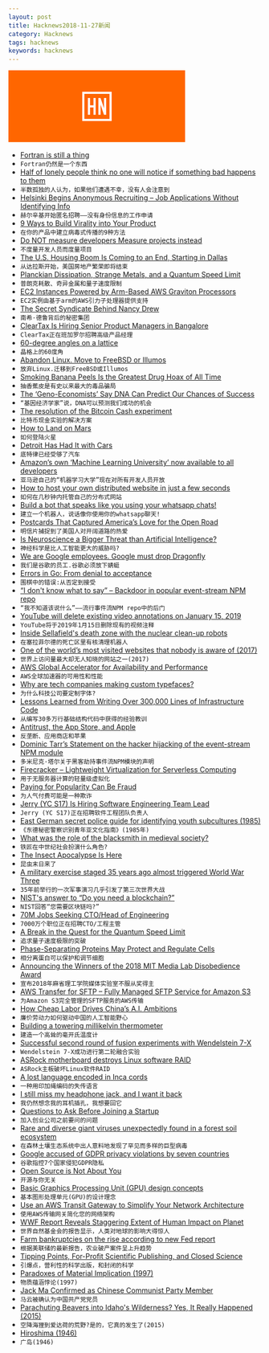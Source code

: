 ```yaml
---
layout: post
title: Hacknews2018-11-27新闻
category: Hacknews
tags: hacknews
keywords: hacknews
---
```


![haccknews-banner](/assets/image/hacknews-banner.jpg)

- [Fortran is still a thing](https://wordsandbuttons.online/fortran_is_still_a_thing.html)
- `Fortran仍然是一个东西`
- [Half of lonely people think no one will notice if something bad happens to them](https://www.thesun.ie/fabulous/3439832/half-of-lonely-people-think-no-one-will-notice-if-something-bad-happens-to-them-experts-say/)
- `半数孤独的人认为，如果他们遭遇不幸，没有人会注意到`
- [Helsinki Begins Anonymous Recruiting – Job Applications Without Identifying Info](https://finlandtoday.fi/helsinki-to-begin-anonymous-recruiting/)
- `赫尔辛基开始匿名招聘——没有身份信息的工作申请`
- [9 Ways to Build Virality into Your Product](https://medium.com/gabor/9-ways-to-build-virality-into-your-product-5975e1fe74e3)
- `在你的产品中建立病毒式传播的9种方法`
- [Do NOT measure developers Measure projects instead](https://anaxi.com/blog/2018/11/25/do-not-measure-developers-measure-projects/)
- `不度量开发人员而度量项目`
- [The U.S. Housing Boom Is Coming to an End, Starting in Dallas](https://www.wsj.com/articles/the-u-s-housing-boom-is-coming-to-an-end-starting-in-dallas-1543248073)
- `从达拉斯开始，美国房地产繁荣即将结束`
- [Planckian Dissipation, Strange Metals, and a Quantum Speed Limit](https://www.theatlantic.com/science/archive/2018/11/planckian-dissipation-strange-metals-superconductors-electron-speed-limit/576484/)
- `普朗克耗散、奇异金属和量子速度限制`
- [EC2 Instances Powered by Arm-Based AWS Graviton Processors](https://aws.amazon.com/blogs/aws/new-ec2-instances-a1-powered-by-arm-based-aws-graviton-processors/)
- `EC2实例由基于arm的AWS引力子处理器提供支持`
- [The Secret Syndicate Behind Nancy Drew](https://daily.jstor.org/the-secret-syndicate-behind-nancy-drew/)
- `南希·德鲁背后的秘密集团`
- [ClearTax Is Hiring Senior Product Managers in Bangalore](item?id=18539490)
- `ClearTax正在班加罗尔招聘高级产品经理`
- [60-degree angles on a lattice](https://blog.plover.com/math/60-degree-angles.html)
- `晶格上的60度角`
- [Abandon Linux. Move to FreeBSD or Illumos](https://www.adminbyaccident.com/politics/abandon-linux-move-freebsd-illumos/)
- `放弃Linux.迁移到FreeBSD或Illumos`
- [Smoking Banana Peels Is the Greatest Drug Hoax of All Time](https://www.atlasobscura.com/articles/smoking-banana-peels-1960s-donovan-mellow-yellow-hoax)
- `抽香蕉皮是有史以来最大的毒品骗局`
- [The ‘Geno-Economists’ Say DNA Can Predict Our Chances of Success](https://www.nytimes.com/interactive/2018/11/16/magazine/tech-design-economics-genes.html)
- `“基因经济学家”说，DNA可以预测我们成功的机会`
- [The resolution of the Bitcoin Cash experiment](https://medium.com/@_unwriter/the-resolution-of-the-bitcoin-cash-experiment-52b86d8cd187)
- `比特币现金实验的解决方案`
- [How to Land on Mars](https://www.nytimes.com/interactive/2018/11/25/science/insight-how-to-land-on-mars.html)
- `如何登陆火星`
- [Detroit Has Had It with Cars](https://www.chicagobusiness.com/opinion/detroit-has-had-it-cars)
- `底特律已经受够了汽车`
- [Amazon’s own ‘Machine Learning University’ now available to all developers](https://aws.amazon.com/blogs/machine-learning/amazons-own-machine-learning-university-now-available-to-all-developers/)
- `亚马逊自己的“机器学习大学”现在对所有开发人员开放`
- [How to host your own distributed website in just a few seconds](https://blog.florence.chat/tutorial-how-to-create-your-own-distributed-website-in-just-a-few-seconds-5100ccf068bc)
- `如何在几秒钟内托管自己的分布式网站`
- [Build a bot that speaks like you using your whatsapp chats!](https://github.com/Spandan-Madan/Me_Bot)
- `建立一个机器人，说话像你使用你的whatsapp聊天!`
- [Postcards That Captured America’s Love for the Open Road](http://www.zocalopublicsquare.org/2018/11/20/postcards-captured-americas-love-open-road/viewings/glimpses/)
- `明信片捕捉到了美国人对开阔道路的热爱`
- [Is Neuroscience a Bigger Threat than Artificial Intelligence?](https://www.3ammagazine.com/3am/is-neuroscience-a-bigger-threat-than-artificial-intelligence/)
- `神经科学是比人工智能更大的威胁吗?`
- [We are Google employees. Google must drop Dragonfly](https://medium.com/@googlersagainstdragonfly/we-are-google-employees-google-must-drop-dragonfly-4c8a30c5e5eb)
- `我们是谷歌的员工.谷歌必须放下蜻蜓`
- [Errors in Go: From denial to acceptance](https://evilmartians.com/chronicles/errors-in-go-from-denial-to-acceptance)
- `围棋中的错误:从否定到接受`
- [“I don&#39;t know what to say” – Backdoor in popular event-stream NPM repo](https://github.com/dominictarr/event-stream/issues/116)
- `“我不知道该说什么”——流行事件流NPM repo中的后门`
- [YouTube will delete existing video annotations on January 15, 2019](https://support.google.com/youtube/answer/7342737)
- `YouTube将于2019年1月15日删除现有的视频注释`
- [Inside Sellafield&#39;s death zone with the nuclear clean-up robots](https://www.bbc.co.uk/news/business-46301596)
- `在塞拉菲尔德的死亡区里有核清理机器人`
- [One of the world’s most visited websites that nobody is aware of (2017)](https://sijmen.ruwhof.net/weblog/1623-one-of-the-worlds-most-visited-websites-that-nobody-is-aware-of)
- `世界上访问量最大却无人知晓的网站之一(2017)`
- [AWS Global Accelerator for Availability and Performance](https://aws.amazon.com/blogs/aws/new-aws-global-accelerator-for-availability-and-performance/)
- `AWS全球加速器的可用性和性能`
- [Why are tech companies making custom typefaces?](https://www.arun.is/blog/custom-typefaces/)
- `为什么科技公司要定制字体?`
- [Lessons Learned from Writing Over 300,000 Lines of Infrastructure Code](https://blog.gruntwork.io/5-lessons-learned-from-writing-over-300-000-lines-of-infrastructure-code-36ba7fadeac1)
- `从编写30多万行基础结构代码中获得的经验教训`
- [Antitrust, the App Store, and Apple](https://stratechery.com/2018/antitrust-the-app-store-and-apple/)
- `反垄断、应用商店和苹果`
- [Dominic Tarr’s Statement on the hacker hijacking of the event-stream NPM module](https://gist.github.com/dominictarr/9fd9c1024c94592bc7268d36b8d83b3a)
- `多米尼克·塔尔关于黑客劫持事件流NPM模块的声明`
- [Firecracker – Lightweight Virtualization for Serverless Computing](https://aws.amazon.com/blogs/aws/firecracker-lightweight-virtualization-for-serverless-computing/)
- `用于无服务器计算的轻量级虚拟化`
- [Paying for Popularity Can Be Fraud](https://www.bloomberg.com/opinion/articles/2018-11-19/paying-for-popularity-can-be-fraud)
- `为人气付费可能是一种欺诈`
- [Jerry (YC S17) Is Hiring Software Engineering Team Lead](https://www.workable.com/j/2E9D6C83DD)
- `Jerry (YC S17)正在招聘软件工程团队负责人`
- [East German secret police guide for identifying youth subcultures (1985)](https://twitter.com/industrial_book/status/1066411965004812288)
- `《东德秘密警察识别青年亚文化指南》(1985年)`
- [What was the role of the blacksmith in medieval society?](http://www.medievalists.net/2018/11/role-blacksmith-medieval-society/)
- `铁匠在中世纪社会扮演什么角色?`
- [The Insect Apocalypse Is Here](https://www.nytimes.com/2018/11/27/magazine/insect-apocalypse.html)
- `昆虫末日来了`
- [A military exercise staged 35 years ago almost triggered World War Three](http://www.bbc.com/future/story/20181108-the-wargame-that-could-have-ended-the-world)
- `35年前举行的一次军事演习几乎引发了第三次世界大战`
- [NIST&#39;s answer to “Do you need a blockchain?”](https://imgur.com/a/RlUj9Ed)
- `NIST回答“您需要区块链吗?”`
- [70M Jobs Seeking CTO/Head of Engineering](item?id=18543837)
- `7000万个职位正在招聘CTO/工程主管`
- [A Break in the Quest for the Quantum Speed Limit](https://www.theatlantic.com/amp/article/576484/)
- `追求量子速度极限的突破`
- [Phase-Separating Proteins May Protect and Regulate Cells](https://www.quantamagazine.org/phase-separating-proteins-may-protect-and-regulate-cells-20181126/)
- `相分离蛋白可以保护和调节细胞`
- [Announcing the Winners of the 2018 MIT Media Lab Disobedience Award](https://medium.com/mit-media-lab/announcing-the-winners-of-the-2018-mit-media-lab-disobedience-award-921d58548dcb)
- `宣布2018年麻省理工学院媒体实验室不服从奖得主`
- [AWS Transfer for SFTP – Fully Managed SFTP Service for Amazon S3](https://aws.amazon.com/blogs/aws/new-aws-transfer-for-sftp-fully-managed-sftp-service-for-amazon-s3/)
- `为Amazon S3完全管理的SFTP服务的AWS传输`
- [How Cheap Labor Drives China’s A.I. Ambitions](https://www.nytimes.com/2018/11/25/business/china-artificial-intelligence-labeling.html)
- `廉价劳动力如何驱动中国的人工智能野心`
- [Building a towering millikelvin thermometer](http://news.fnal.gov/2018/11/how-to-build-a-towering-millikelvin-thermometer/)
- `建造一个高耸的毫开氏温度计`
- [Successful second round of fusion experiments with Wendelstein 7-X](https://www.ipp.mpg.de/4550215/11_18)
- `Wendelstein 7-X成功进行第二轮融合实验`
- [ASRock motherboard destroys Linux software RAID](http://forum.asrock.com/forum_posts.asp?TID=10174)
- `ASRock主板破坏Linux软件RAID`
- [A lost language encoded in Inca cords](https://www.newscientist.com/article/mg23931972-600-we-thought-the-incas-couldnt-write-these-knots-change-everything/)
- `一种用印加绳编码的失传语言`
- [I still miss my headphone jack, and I want it back](https://www.fastcompany.com/90270691/i-still-miss-my-headphone-jack-and-i-want-it-back)
- `我仍然想念我的耳机插孔，我想要回它`
- [Questions to Ask Before Joining a Startup](https://hharnisc.github.io/2018/11/25/twenty-questions-to-ask-before-joining-a-startup.html)
- `加入创业公司之前要问的问题`
- [Rare and diverse giant viruses unexpectedly found in a forest soil ecosystem](https://phys.org/news/2018-11-rare-diverse-giant-viruses-unexpectedly.html)
- `在森林土壤生态系统中出人意料地发现了罕见而多样的巨型病毒`
- [Google accused of GDPR privacy violations by seven countries](https://www.theverge.com/2018/11/27/18114111/google-location-tracking-gdpr-challenge-european-deceptive)
- `谷歌指控7个国家侵犯GDPR隐私`
- [Open Source is Not About You](https://gist.github.com/richhickey/1563cddea1002958f96e7ba9519972d9)
- `开源与你无关`
- [Basic Graphics Processing Unit (GPU) design concepts](https://iq.opengenus.org/basic-graphics-processing-unit-gpu-design-concepts/)
- `基本图形处理单元(GPU)的设计理念`
- [Use an AWS Transit Gateway to Simplify Your Network Architecture](https://aws.amazon.com/blogs/aws/new-use-an-aws-transit-gateway-to-simplify-your-network-architecture)
- `使用AWS传输网关简化您的网络架构`
- [WWF Report Reveals Staggering Extent of Human Impact on Planet](https://www.worldwildlife.org/press-releases/wwf-report-reveals-staggering-extent-of-human-impact-on-planet)
- `世界自然基金会的报告显示，人类对地球的影响大得惊人`
- [Farm bankruptcies on the rise according to new Fed report](https://thehill.com/policy/finance/418263-farm-bankruptcies-on-the-rise-according-to-new-fed-report)
- `根据美联储的最新报告，农业破产案件呈上升趋势`
- [Tipping Points, For-Profit Scientific Publishing, and Closed Science](http://www.deepseanews.com/2018/11/tipping-points-for-profit-scientific-publishing-and-closed-science/)
- `引爆点，营利性的科学出版，和封闭的科学`
- [Paradoxes of Material Implication (1997)](https://legacy.earlham.edu/~peters/courses/log/mat-imp.htm)
- `物质蕴涵悖论(1997)`
- [Jack Ma Confirmed as Chinese Communist Party Member](https://www.bloomberg.com/news/articles/2018-11-27/jack-ma-communist-and-the-tricky-balance-for-china-s-capitalists)
- `马云被确认为中国共产党党员`
- [Parachuting Beavers into Idaho&#39;s Wilderness? Yes, It Really Happened (2015)](http://www.boisestatepublicradio.org/post/parachuting-beavers-idahos-wilderness-yes-it-really-happened)
- `空降海狸到爱达荷的荒野?是的，它真的发生了(2015)`
- [Hiroshima (1946)](https://www.newyorker.com/magazine/1946/08/31/hiroshima)
- `广岛(1946)`

